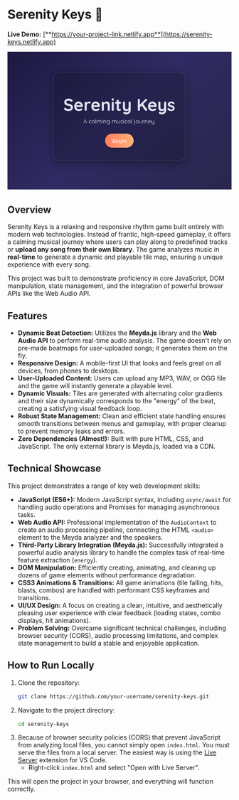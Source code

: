 # Serenity Keys 🎵

**Live Demo:** [**https://your-project-link.netlify.app**](https://serenity-keys.netlify.app)


![Screenshot](screenshot.png)
## Overview

Serenity Keys is a relaxing and responsive rhythm game built entirely with modern web technologies. Instead of frantic, high-speed gameplay, it offers a calming musical journey where users can play along to predefined tracks or **upload any song from their own library**. The game analyzes music in **real-time** to generate a dynamic and playable tile map, ensuring a unique experience with every song.

This project was built to demonstrate proficiency in core JavaScript, DOM manipulation, state management, and the integration of powerful browser APIs like the Web Audio API.

## Features

-   **Dynamic Beat Detection:** Utilizes the **Meyda.js** library and the **Web Audio API** to perform real-time audio analysis. The game doesn't rely on pre-made beatmaps for user-uploaded songs; it generates them on the fly.
-   **Responsive Design:** A mobile-first UI that looks and feels great on all devices, from phones to desktops.
-   **User-Uploaded Content:** Users can upload any MP3, WAV, or OGG file and the game will instantly generate a playable level.
-   **Dynamic Visuals:** Tiles are generated with alternating color gradients and their size dynamically corresponds to the "energy" of the beat, creating a satisfying visual feedback loop.
-   **Robust State Management:** Clean and efficient state handling ensures smooth transitions between menus and gameplay, with proper cleanup to prevent memory leaks and errors.
-   **Zero Dependencies (Almost!):** Built with pure HTML, CSS, and JavaScript. The only external library is Meyda.js, loaded via a CDN.

## Technical Showcase

This project demonstrates a range of key web development skills:

-   **JavaScript (ES6+):** Modern JavaScript syntax, including `async/await` for handling audio operations and Promises for managing asynchronous tasks.
-   **Web Audio API:** Professional implementation of the `AudioContext` to create an audio processing pipeline, connecting the HTML `<audio>` element to the Meyda analyzer and the speakers.
-   **Third-Party Library Integration (Meyda.js):** Successfully integrated a powerful audio analysis library to handle the complex task of real-time feature extraction (`energy`).
-   **DOM Manipulation:** Efficiently creating, animating, and cleaning up dozens of game elements without performance degradation.
-   **CSS3 Animations & Transitions:** All game animations (tile falling, hits, blasts, combos) are handled with performant CSS keyframes and transitions.
-   **UI/UX Design:** A focus on creating a clean, intuitive, and aesthetically pleasing user experience with clear feedback (loading states, combo displays, hit animations).
-   **Problem Solving:** Overcame significant technical challenges, including browser security (CORS), audio processing limitations, and complex state management to build a stable and enjoyable application.

## How to Run Locally

1.  Clone the repository:
    ```bash
    git clone https://github.com/your-username/serenity-keys.git
    ```
2.  Navigate to the project directory:
    ```bash
    cd serenity-keys
    ```
3.  Because of browser security policies (CORS) that prevent JavaScript from analyzing local files, you cannot simply open `index.html`. You must serve the files from a local server. The easiest way is using the [Live Server](https://marketplace.visualstudio.com/items?itemName=ritwickdey.LiveServer) extension for VS Code.
    -   Right-click `index.html` and select "Open with Live Server".

This will open the project in your browser, and everything will function correctly.
